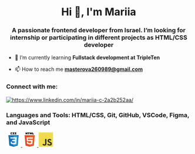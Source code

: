 <h1 align="center">Hi 👋, I'm Mariia</h1>
<h3 align="center">A passionate frontend developer from Israel. I’m looking for internship or participating in different projects as HTML/CSS developer</h3>

- 🌱 I’m currently learning **Fullstack development at TripleTen**

- 📫 How to reach me **masterova260989@gmail.com**

<h3 align="left">Connect with me:</h3>
<p align="left">
<a href="https://linkedin.com/in/https://www.linkedin.com/in/mariia-c-2a2b252aa/" target="blank"><img align="center" src="https://raw.githubusercontent.com/rahuldkjain/github-profile-readme-generator/master/src/images/icons/Social/linked-in-alt.svg" alt="https://www.linkedin.com/in/mariia-c-2a2b252aa/" height="30" width="40" /></a>
</p>

<h3 align="left">Languages and Tools: HTML/CSS, Git, GitHub, VSCode, Figma, and JavaScript</h3>
<p align="left"> <a href="https://www.w3schools.com/css/" target="_blank" rel="noreferrer"> <img src="https://raw.githubusercontent.com/devicons/devicon/master/icons/css3/css3-original-wordmark.svg" alt="css3" width="40" height="40"/> </a> <a href="https://www.w3.org/html/" target="_blank" rel="noreferrer"> <img src="https://raw.githubusercontent.com/devicons/devicon/master/icons/html5/html5-original-wordmark.svg" alt="html5" width="40" height="40"/> </a> <a href="https://developer.mozilla.org/en-US/docs/Web/JavaScript" target="_blank" rel="noreferrer"> <img src="https://raw.githubusercontent.com/devicons/devicon/master/icons/javascript/javascript-original.svg" alt="javascript" width="40" height="40"/> </a> </p>

